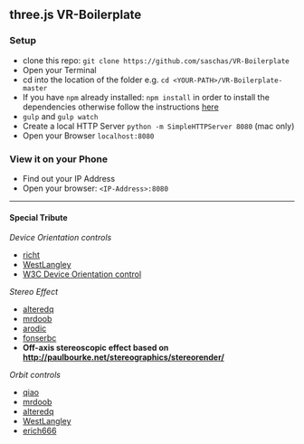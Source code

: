 ## three.js VR-Boilerplate

### Setup
* clone this repo: `git clone https://github.com/saschas/VR-Boilerplate`
* Open your Terminal
* cd into the location of the folder e.g. `cd <YOUR-PATH>/VR-Boilerplate-master`
* If you have `npm` already installed: `npm install` in order to install the dependencies 
  otherwise follow the instructions [here](https://docs.npmjs.com/cli/install)
* `gulp` and `gulp watch`
* Create a local HTTP Server `python -m SimpleHTTPServer 8080` (mac only)
* Open your Browser `localhost:8080`


### View it on your Phone
* Find out your IP Address
* Open your browser: `<IP-Address>:8080`

---

#### Special Tribute

*Device Orientation controls*
* [richt](http://richt.me)
* [WestLangley](http://github.com/WestLangley)
* [W3C Device Orientation control](http://w3c.github.io/deviceorientation/spec-source-orientation.html)

*Stereo Effect*
* [alteredq](http://alteredqualia.com/)
* [mrdoob](http://mrdoob.com/)
* [arodic](http://aleksandarrodic.com/)
* [fonserbc](http://fonserbc.github.io/)
* **Off-axis stereoscopic effect based on http://paulbourke.net/stereographics/stereorender/**

*Orbit controls*
* [qiao](https://github.com/qiao)
* [mrdoob](http://mrdoob.com)
* [alteredq](http://alteredqualia.com/)
* [WestLangley](http://github.com/WestLangley)
* [erich666](http://erichaines.com)


